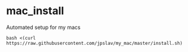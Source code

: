 # mac_install

Automated setup for my macs

```
bash <(curl https://raw.githubusercontent.com/jpslav/my_mac/master/install.sh)
```
